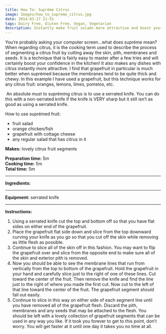 ```yaml
---
title: How To: Supréme Citrus
image: Images/how_to_supreme_citrus.jpg
date: 2014-03-17 21-51
tags: Dairy Free, Gluten Free, Vegan, Vegetarian
description: Instantly make fruit salads more attractive and boost your kitchen confidence at the same time!
---
```

You’re probably asking your computer screen…what does supréme mean? When regarding citrus, it is the cooking term used to describe the process of segmenting a citrus fruit by cutting away the skin, pith, membranes and seeds. It is a technique that is fairly easy to master after a few tries and will certainly boost your confidence in the kitchen! It also makes any dishes with citrus instantly more attractive. I find that grapefruit in particular is much better when suprémed because the membranes tend to be quite thick and chewy. In this example I have used a grapefruit, but this technique works for any citrus fruit: oranges, lemons, limes, pomelos, etc. 

 An absolute must to supréming citrus is to use a serrated knife. You can do this with a non-serrated knife if the knife is VERY sharp but it still isn’t as good as using a serrated knife. 

 How to use suprémed fruit:
- fruit salad 
- orange chicken/fish
- grapefruit with cottage cheese
- any regular salad that has citrus in it


**Makes:** lovely citrus fruit segments

**Preparation time:** 5m  
**Cooking time:** 5m  
**Total time:** 5m

---

**Ingredients:**



---

**Equipment:** serrated knife

---

**Instructions:**

1. Using a serrated knife cut the top and bottom off so that you have flat sides on either end of the grapefruit. 
1. Place the grapefruit flat side down and slice from the top downward curving your knife as you go so that you cut off the skin while removing as little flesh as possible.  
1. Continue to slice all of the skin off in this fashion. You may want to flip the grapefruit over and slice from the opposite end to make sure all of the skin and exterior pith is removed. 
1. Now you should be able to see the membrane lines that run from vertically from the top to bottom of the grapefruit. Hold the grapefruit in your hand and carefully slice just to the right of one of these lines. Cut toward the center of the fruit. Then remove the knife and find the line just to the right of where you made the first cut. Now cut to the left of that line toward the center of the fruit. The grapefruit segment should fall out easily.
1. Continue to slice in this way on either side of each segment line until you have removed all of the grapefruit flesh. Discard the pith, membranes and any seeds that may be attached to the flesh. You should be left with a lovely collection of grapefruit segments that can be used in any way you like. If it took you forever to get to this point, don’t worry. You will get faster at it until one day it takes you no time at all. 
